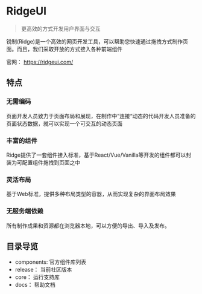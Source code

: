 # RidgeUI

> 更高效的方式开发用户界面与交互  



锐制(Ridge)是一个高效的网页开发工具，可以帮助您快速通过拖拽方式制作页面。而且，我们采取开放的方式接入各种前端组件

官网： https://ridgeui.com/ 

## 特点

### 无需编码
页面开发人员致力于页面布局和展现，在制作中”连接“动态的代码开发人员准备的页面状态数据，就可以实现一个可交互的动态页面

### 丰富的组件
Ridge提供了一套组件接入标准，基于React/Vue/Vanilla等开发的组件都可以封装为可配置组件拖拽到页面之中

### 灵活布局
基于Web标准，提供多种布局类型的容器，从而实现复杂的界面布局效果

### 无服务端依赖
所有制作成果和资源都在浏览器本地，可以方便的导出、导入及发布。



## 目录导览
- components: 官方组件库列表
- release： 当前社区版本
- core： 运行支持库
- docs： 帮助文档



